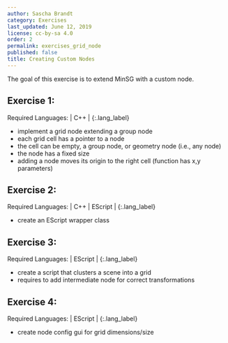 ```yaml
---
author: Sascha Brandt
category: Exercises
last_updated: June 12, 2019
license: cc-by-sa 4.0
order: 2
permalink: exercises_grid_node
published: false
title: Creating Custom Nodes
---
```


The goal of this exercise is to extend MinSG with a custom node.

## Exercise 1:

Required Languages: | C++ |
{:.lang_label}

* implement a grid node extending a group node
* each grid cell has a pointer to a node
* the cell can be empty, a group node, or geometry node (i.e., any node)
* the node has a fixed size
* adding a node moves its origin to the right cell (function has x,y parameters)

## Exercise 2:

Required Languages: | C++ | EScript |
{:.lang_label}

* create an EScript wrapper class

## Exercise 3:

Required Languages: | EScript |
{:.lang_label}

* create a script that clusters a scene into a grid
* requires to add intermediate node for correct transformations

## Exercise 4:

Required Languages: | EScript |
{:.lang_label}

* create node config gui for grid dimensions/size